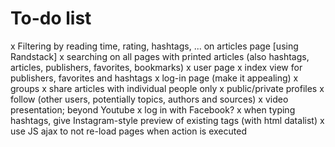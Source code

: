 # To-do list
x Filtering by reading time, rating, hashtags, ... on articles page [using Randstack]
x searching on all pages with printed articles (also hashtags, articles, publishers, favorites, bookmarks)
x user page
x index view for publishers, favorites and hashtags
x log-in page (make it appealing)
x groups
x share articles with individual people only
x public/private profiles
x follow (other users, potentially topics, authors and sources)
x video presentation; beyond Youtube
x log in with Facebook?
x when typing hashtags, give Instagram-style preview of existing tags (with html datalist)
x use JS ajax to not re-load pages when action is executed